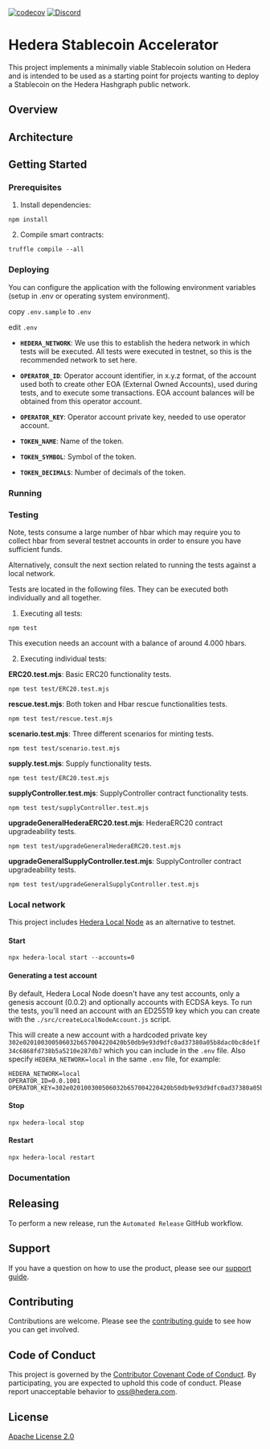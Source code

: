 [![codecov](https://img.shields.io/codecov/c/github/hashgraph/hedera-accelerator-stablecoin/main)](https://codecov.io/gh/hashgraph/hedera-accelerator-stablecoin)
[![Discord](https://img.shields.io/badge/discord-join%20chat-blue.svg)](https://hedera.com/discord)

# Hedera Stablecoin Accelerator

This project implements a minimally viable Stablecoin solution on Hedera and is intended to be used as a starting point for projects wanting to deploy a Stablecoin on the Hedera Hashgraph public network.

## Overview

## Architecture

## Getting Started

### Prerequisites

1. Install dependencies:

```
npm install
```

2. Compile smart contracts:

```
truffle compile --all
```

### Deploying

You can configure the application with the following environment variables (setup in .env or operating system environment).

copy `.env.sample` to `.env`

edit `.env`

- **`HEDERA_NETWORK`**: We use this to establish the hedera network in which tests will be executed. All tests were executed in testnet, so this is the recommended network to set here.

- **`OPERATOR_ID`**: Operator account identifier, in x.y.z format, of the account used both to create other EOA (External Owned Accounts), used during tests, and to execute some transactions. EOA account balances will be obtained from this operator account.

- **`OPERATOR_KEY`**: Operator account private key, needed to use operator account.

- **`TOKEN_NAME`**: Name of the token.

- **`TOKEN_SYMBOL`**: Symbol of the token.

- **`TOKEN_DECIMALS`**: Number of decimals of the token.

### Running

### Testing

Note, tests consume a large number of hbar which may require you to collect hbar from several testnet accounts in order to ensure you have sufficient funds.

Alternatively, consult the next section related to running the tests against a local network.

Tests are located in the following files. They can be executed both individually and all together.

1. Executing all tests:

```
npm test
```

This execution needs an account with a balance of around 4.000 hbars.

2. Executing individual tests:

**ERC20.test.mjs**: Basic ERC20 functionality tests.

```
npm test test/ERC20.test.mjs
```

**rescue.test.mjs**: Both token and Hbar rescue functionalities tests.

```
npm test test/rescue.test.mjs
```

**scenario.test.mjs**: Three different scenarios for minting tests.

```
npm test test/scenario.test.mjs
```

**supply.test.mjs**: Supply functionality tests.

```
npm test test/ERC20.test.mjs
```

**supplyController.test.mjs**: SupplyController contract functionality tests.

```
npm test test/supplyController.test.mjs
```

**upgradeGeneralHederaERC20.test.mjs**: HederaERC20 contract upgradeability tests.

```
npm test test/upgradeGeneralHederaERC20.test.mjs
```

**upgradeGeneralSupplyController.test.mjs**: SupplyController contract upgradeability tests.

```
npm test test/upgradeGeneralSupplyController.test.mjs
```

### Local network

This project includes [Hedera Local Node](https://github.com/hashgraph/hedera-local-node#docker) as an alternative to testnet.

#### Start

```
npx hedera-local start --accounts=0
```

#### Generating a test account

By default, Hedera Local Node doesn't have any test accounts, only a genesis account (0.0.2) and optionally accounts with ECDSA keys.
To run the tests, you'll need an account with an ED25519 key which you can create with the `./src/createLocalNodeAccount.js` script.

This will create a new account with a hardcoded private key `302e020100300506032b657004220420b50db9e93d9dfc0ad37380a05b8dac0bc8de1f34c6868fd738b5a5210e287db7` which you can include in the `.env` file. Also specify `HEDERA_NETWORK=local` in the same `.env` file, for example:

```shell
HEDERA_NETWORK=local
OPERATOR_ID=0.0.1001
OPERATOR_KEY=302e020100300506032b657004220420b50db9e93d9dfc0ad37380a05b8dac0bc8de1f34c6868fd738b5a5210e287db7
```

#### Stop

```
npx hedera-local stop
```

#### Restart

```
npx hedera-local restart
```

### Documentation

## Releasing

To perform a new release, run the `Automated Release` GitHub workflow.

## Support

If you have a question on how to use the product, please see our
[support guide](https://github.com/hashgraph/.github/blob/main/SUPPORT.md).

## Contributing

Contributions are welcome. Please see the
[contributing guide](https://github.com/hashgraph/.github/blob/main/CONTRIBUTING.md)
to see how you can get involved.

## Code of Conduct

This project is governed by the
[Contributor Covenant Code of Conduct](https://github.com/hashgraph/.github/blob/main/CODE_OF_CONDUCT.md). By
participating, you are expected to uphold this code of conduct. Please report unacceptable behavior
to [oss@hedera.com](mailto:oss@hedera.com).

## License

[Apache License 2.0](LICENSE)
